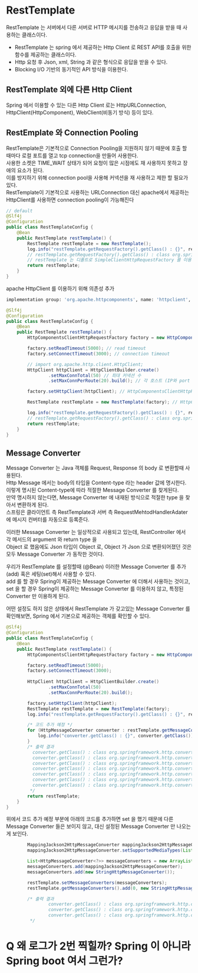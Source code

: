 # RestTemplate
RestTemplate 는 서버에서 다른 서버로 HTTP 메시지를 전송하고 응답을 받을 때 사용하는 클래스이다. 

- RestTemplate 는 spring 에서 제공하는 Http Client 로 REST API를 호출을 위한 함수를 제공하는 클래스이다. 
- Http 요청 후 Json, xml, String 과 같은 형식으로 응답을 받을 수 있다. 
- Blocking I/O 기반의 동기적인 API 방식을 이용한다.


## RestTemplate 외에 다른 Http Client
Spring 에서 이용할 수 있는 다른 Http Client 로는 HttpURLConnection, HttpClient(HttpComponent), WebClient(비동기 방식) 등이 있다.

## RestEmplate 와 Connection Pooling
RestTemplate은 기본적으로 Connection Pooling을 지원하지 않기 때문에 호출 할 때마다 로컬 포트를 열고 tcp connection을 만들어 사용한다. <br>
사용한 소켓은 TIME_WAIT 상태가 되어 요청이 많은 시점에도 재 사용하지 못하고 장애의 요소가 된다.<br>
이를 방지하기 위해 connection pool을 사용해 커넥션을 재 사용하고 제한 할 필요가 있다. <br>
RestTemplate이 기본적으로 사용하는 URLConnection 대신 apache에서 제공하는 HttpClient를 사용하면 connection pooling이 가능해진다

```java
// default
@Slf4j
@Configuration
public class RestTemplateConfig {
    @Bean
    public RestTemplate restTemplate() {
        RestTemplate restTemplate = new RestTemplate();
        log.info("restTemplate.getRequestFactory().getClass() : {}", restTemplate.getRequestFactory().getClass());
        // restTemplate.getRequestFactory().getClass() : class org.springframework.http.client.SimpleClientHttpRequestFactory
        // restTemplate 는 디폴트로 SimpleClientHttpRequestFactory 를 이용해 http client 를 만들게됨.
        return restTemplate;
    }
}
```
apache HttpClient 를 이용하기 위해 의존성 추가
```bash
implementation group: 'org.apache.httpcomponents', name: 'httpclient', version: '4.5.13'
```

```java
@Slf4j
@Configuration
public class RestTemplateConfig {
    @Bean
    public RestTemplate restTemplate() {
        HttpComponentsClientHttpRequestFactory factory = new HttpComponentsClientHttpRequestFactory();

        factory.setReadTimeout(5000); // read timeout
        factory.setConnectTimeout(3000); // connection timeout

        // import org.apache.http.client.HttpClient;
        HttpClient httpClient = HttpClientBuilder.create()
                .setMaxConnTotal(50) // 최대 커넥션 수
                .setMaxConnPerRoute(20).build(); // 각 호스트 (IP와 port 조합) 당 커넥션 풀에 생성 가능한 커넥션 수

        factory.setHttpClient(httpClient); // HttpComponentsClientHttpRequestFactory 에 설정값 주입.

        RestTemplate restTemplate = new RestTemplate(factory); // HttpComponentsClientHttpRequestFactory 를 이용해서 RestTemplate 생성

        log.info("restTemplate.getRequestFactory().getClass() : {}", restTemplate.getRequestFactory().getClass());
        // restTemplate.getRequestFactory().getClass() : class org.springframework.http.client.HttpComponentsClientHttpRequestFactory
        return restTemplate;
    }
}
```

## Message Converter
Message Converter 는 Java 객체를 Request, Response 의 body 로 변환할때 사용된다. <br> 
Http Message 에서는 body의 타입을 Content-type 라는 header 값에 명시한다. <br>
이렇게 명시된 Content-type에 따라 적절한 Message Converter 를 찾게된다. <br>
만약 명시하지 않는다면, Message Converter 에 내재된 방식으로 적절한 type 을 찾아서 변환하게 된다. <br>
스프링은 클라이언트 측 RestTemplate과 서버 측 RequestMehtodHandlerAdater에 메시지 컨버터를 자동으로 등록준다. <br>

이러한 Message Converter 는 일상적으로 사용되고 있는데, RestController 에서 각 메서드의 argument 와 return type 을<br>
Object 로 했음에도 Json 타입이 Object 로, Object 가 Json 으로 변환되어졌던 것은 모두 Message Converter 가 동작한 것이다.

우리가 RestTemplate 를 설정할때 (@Bean) 이러한 Message Converter 를 추가(add) 혹은 세팅(set)해서 사용할 수 있다.<br>
add 를 할 경우 Spring이 제공하는 Message Converter 에 더해서 사용하는 것이고, <br>
set 을 할 경우 Spring이 제공하는 Message Converter 를 이용하지 않고, 특정된 Converter 만 이용하게 된다.

어떤 설정도 하지 않은 상태에서 RestTemplate 가 갖고있는 Message Converter 를 확인해보면, Spring 에서 기본으로 제공하는 객체를 확인할 수 있다. 
```java
@Slf4j
@Configuration
public class RestTemplateConfig {
    @Bean
    public RestTemplate restTemplate() {
        HttpComponentsClientHttpRequestFactory factory = new HttpComponentsClientHttpRequestFactory();

        factory.setReadTimeout(5000);
        factory.setConnectTimeout(3000);
        
        HttpClient httpClient = HttpClientBuilder.create()
                .setMaxConnTotal(50)
                .setMaxConnPerRoute(20).build();

        factory.setHttpClient(httpClient);
        RestTemplate restTemplate = new RestTemplate(factory);
        log.info("restTemplate.getRequestFactory().getClass() : {}", restTemplate.getRequestFactory().getClass());

        /* 코드 추가 예정 */
        for (HttpMessageConverter converter : restTemplate.getMessageConverters()) {
            log.info("converter.getClass() : {}", converter.getClass());
        }
        /* 출력 결과
          converter.getClass() : class org.springframework.http.converter.ByteArrayHttpMessageConverter
          converter.getClass() : class org.springframework.http.converter.StringHttpMessageConverter
          converter.getClass() : class org.springframework.http.converter.ResourceHttpMessageConverter
          converter.getClass() : class org.springframework.http.converter.xml.SourceHttpMessageConverter
          converter.getClass() : class org.springframework.http.converter.support.AllEncompassingFormHttpMessageConverter
          converter.getClass() : class org.springframework.http.converter.xml.Jaxb2RootElementHttpMessageConverter
          converter.getClass() : class org.springframework.http.converter.json.MappingJackson2HttpMessageConverter
         */
        return restTemplate;
    }
}
```

위에서 코드 추가 예정 부분에 아래의 코드를 추가하면 set 을 했기 때문에 다른 Message Converter 들은 보이지 않고, 대신 설정된 Message Converter 만 나오는게 보인다. 

```java
        MappingJackson2HttpMessageConverter mappingJackson2HttpMessageConverter = new MappingJackson2HttpMessageConverter();
        mappingJackson2HttpMessageConverter.setSupportedMediaTypes(List.of(MediaType.TEXT_HTML));

        List<HttpMessageConverter<?>> messageConverters = new ArrayList<>();
        messageConverters.add(mappingJackson2HttpMessageConverter);
        messageConverters.add(new StringHttpMessageConverter());

        restTemplate.setMessageConverters(messageConverters);
        restTemplate.getMessageConverters().add(0, new StringHttpMessageConverter(StandardCharsets.UTF_8));

        /* 출력 결과
                converter.getClass() : class org.springframework.http.converter.StringHttpMessageConverter
                converter.getClass() : class org.springframework.http.converter.json.MappingJackson2HttpMessageConverter
                converter.getClass() : class org.springframework.http.converter.StringHttpMessageConverter
         */
```

# Q 왜 로그가 2번 찍힐까? Spring 이 아니라 Spring boot 여서 그런가?